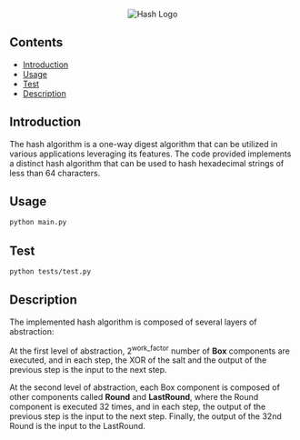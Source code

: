 <p align="center">
<img alt = "Hash Logo"
    src="https://imgs.search.brave.com/iAAnnRR2ONM-VoncrfU0CPNANZa0k_KNWyt3oULrKw4/rs:fit:500:0:0/g:ce/aHR0cHM6Ly93d3cu/bG9naW5yYWRpdXMu/Y29tL2Jsb2cvc3Rh/dGljLzlmNjBkOGEx/MmUyY2I5MjQwYmZl/NTRiNTQ1MTViNDJh/LzA0ZmY2L2VuY3J5/cHRpb24tYW5kLWhh/c2hpbmcucG5n">
</p>


## Contents

- [Introduction](#introduction)
- [Usage](#usage)
- [Test](#Test)
- [Description](#description)

## Introduction
The hash algorithm is a one-way digest algorithm that can be utilized in various applications leveraging its features. The code provided implements a distinct hash algorithm that can be used to hash hexadecimal strings of less than 64 characters.

## Usage
```bash
python main.py
```

## Test
```bash
python tests/test.py
```

## Description
The implemented hash algorithm is composed of several layers of abstraction:

At the first level of abstraction, 2<sup>work_factor</sup> number of <b>Box</b> components are executed, and in each step, the XOR of the salt and the output of the previous step is the input to the next step.


At the second level of abstraction, each Box component is composed of other components called <b>Round</b> and <b>LastRound</b>, where the Round component is executed 32 times, and in each step, the output of the previous step is the input to the next step. Finally, the output of the 32nd Round is the input to the LastRound.
